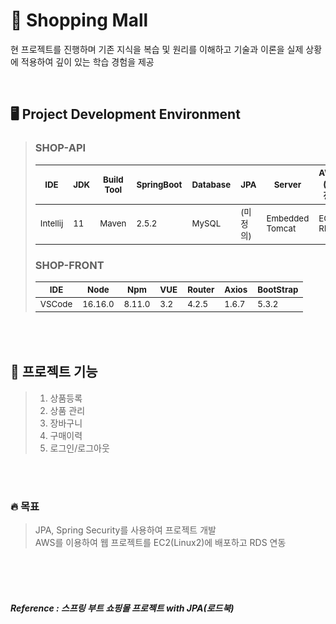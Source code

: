 # 🛒 Shopping Mall

현 프로젝트를 진행하며 기존 지식을 복습 및 원리를 이해하고 기술과 이론을 실제 상황에 적용하여 깊이 있는 학습 경험을 제공

<br>

## 🖥 Project Development Environment
> ### SHOP-API
> | <sub>IDE</sub>      | <sub>JDK</sub> | <sub>Build Tool</sub> | <sub>SpringBoot</sub>  | <sub>Database</sub>  | <sub>JPA</sub>     | <sub>Server</sub>          | <sub>AWS (예정)</sub> |
> |---------------------|----------------|-----------------------|------------------------|----------------------|--------------------|----------------------------|-----------------------|
> | <sub>Intellij</sub> | <sub>11</sub> | <sub>Maven</sub>       | <sub>2.5.2</sub>       | <sub>MySQL</sub>     | <sub>(미정의)</sub> | <sub>Embedded Tomcat</sub> | <sub>EC2, RDS</sub>   |
> 
> ### SHOP-FRONT
> | <sub>IDE</sub>     | <sub>Node</sub>    | <sub>Npm</sub>    | <sub>VUE</sub>    | <sub>Router</sub>  | <sub>Axios</sub>    | <sub>BootStrap</sub> |
> |--------------------|--------------------|-------------------|-------------------|--------------------|---------------------|----------------------|
> | <sub>VSCode</sub>  | <sub>16.16.0</sub> | <sub>8.11.0</sub> | <sub>3.2</sub>    | <sub>4.2.5</sub>   | <sub>1.6.7</sub>    | <sub>5.3.2</sub>     |

<br><br>

## 📃 프로젝트 기능
> 1. 상품등록
> 2. 상품 관리
> 3. 장바구니
> 4. 구매이력
> 5. 로그인/로그아웃

<br><br>

### 🔥 목표
> JPA, Spring Security를 사용하여 프로젝트 개발 <br>
> AWS를 이용하여 웹 프로젝트를 EC2(Linux2)에 배포하고 RDS 연동

<br><br><br>


##### Reference : 스프링 부트 쇼핑몰 프로젝트 with JPA(로드북)


